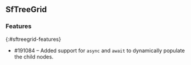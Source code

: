 ## SfTreeGrid
                
### Features
{:#sftreegrid-features}

* \#191084 – Added support for `async` and `await` to dynamically populate the child nodes.
